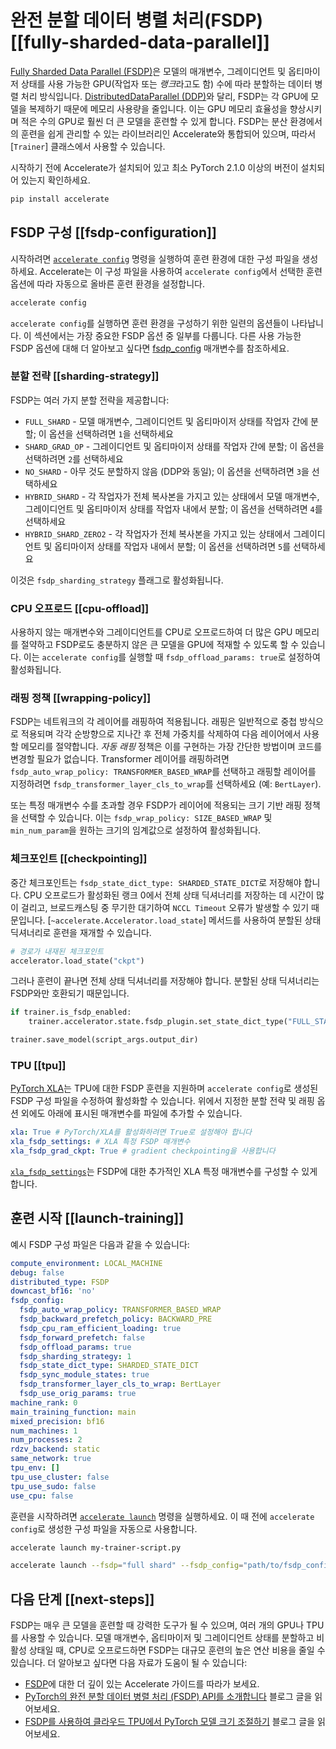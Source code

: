 <!--Copyright 2023 The HuggingFace Team. All rights reserved.

Licensed under the Apache License, Version 2.0 (the "License"); you may not use this file except in compliance with
the License. You may obtain a copy of the License at

http://www.apache.org/licenses/LICENSE-2.0

Unless required by applicable law or agreed to in writing, software distributed under the License is distributed on
an "AS IS" BASIS, WITHOUT WARRANTIES OR CONDITIONS OF ANY KIND, either express or implied. See the License for the
specific language governing permissions and limitations under the License.

⚠️ Note that this file is in Markdown but contain specific syntax for our doc-builder (similar to MDX) that may not be
rendered properly in your Markdown viewer.

-->

# 완전 분할 데이터 병렬 처리(FSDP) [[fully-sharded-data-parallel]]

[Fully Sharded Data Parallel (FSDP)](https://pytorch.org/blog/introducing-pytorch-fully-sharded-data-parallel-api/)은 모델의 매개변수, 그레이디언트 및 옵티마이저 상태를 사용 가능한 GPU(작업자 또는 *랭크*라고도 함) 수에 따라 분할하는 데이터 병렬 처리 방식입니다. [DistributedDataParallel (DDP)](https://pytorch.org/docs/stable/generated/torch.nn.parallel.DistributedDataParallel.html)와 달리, FSDP는 각 GPU에 모델을 복제하기 때문에 메모리 사용량을 줄입니다. 이는 GPU 메모리 효율성을 향상시키며 적은 수의 GPU로 훨씬 더 큰 모델을 훈련할 수 있게 합니다. FSDP는 분산 환경에서의 훈련을 쉽게 관리할 수 있는 라이브러리인 Accelerate와 통합되어 있으며, 따라서 [`Trainer`] 클래스에서 사용할 수 있습니다.

시작하기 전에 Accelerate가 설치되어 있고 최소 PyTorch 2.1.0 이상의 버전이 설치되어 있는지 확인하세요.

```bash
pip install accelerate
```

## FSDP 구성 [[fsdp-configuration]]

시작하려면 [`accelerate config`](https://huggingface.co/docs/accelerate/package_reference/cli#accelerate-config) 명령을 실행하여 훈련 환경에 대한 구성 파일을 생성하세요. Accelerate는 이 구성 파일을 사용하여 `accelerate config`에서 선택한 훈련 옵션에 따라 자동으로 올바른 훈련 환경을 설정합니다.

```bash
accelerate config
```

`accelerate config`를 실행하면 훈련 환경을 구성하기 위한 일련의 옵션들이 나타납니다. 이 섹션에서는 가장 중요한 FSDP 옵션 중 일부를 다룹니다. 다른 사용 가능한 FSDP 옵션에 대해 더 알아보고 싶다면 [fsdp_config](https://huggingface.co/docs/transformers/main_classes/trainer#transformers.TrainingArguments.fsdp_config) 매개변수를 참조하세요.

### 분할 전략 [[sharding-strategy]]

FSDP는 여러 가지 분할 전략을 제공합니다:

* `FULL_SHARD` - 모델 매개변수, 그레이디언트 및 옵티마이저 상태를 작업자 간에 분할; 이 옵션을 선택하려면 `1`을 선택하세요
* `SHARD_GRAD_OP` - 그레이디언트 및 옵티마이저 상태를 작업자 간에 분할; 이 옵션을 선택하려면 `2`를 선택하세요
* `NO_SHARD` - 아무 것도 분할하지 않음 (DDP와 동일); 이 옵션을 선택하려면 `3`을 선택하세요
* `HYBRID_SHARD` - 각 작업자가 전체 복사본을 가지고 있는 상태에서 모델 매개변수, 그레이디언트 및 옵티마이저 상태를 작업자 내에서 분할; 이 옵션을 선택하려면 `4`를 선택하세요
* `HYBRID_SHARD_ZERO2` - 각 작업자가 전체 복사본을 가지고 있는 상태에서 그레이디언트 및 옵티마이저 상태를 작업자 내에서 분할; 이 옵션을 선택하려면 `5`를 선택하세요

이것은 `fsdp_sharding_strategy` 플래그로 활성화됩니다.

### CPU 오프로드 [[cpu-offload]]

사용하지 않는 매개변수와 그레이디언트를 CPU로 오프로드하여 더 많은 GPU 메모리를 절약하고 FSDP로도 충분하지 않은 큰 모델을 GPU에 적재할 수 있도록 할 수 있습니다. 이는 `accelerate config`를 실행할 때 `fsdp_offload_params: true`로 설정하여 활성화됩니다.

### 래핑 정책 [[wrapping-policy]]

FSDP는 네트워크의 각 레이어를 래핑하여 적용됩니다. 래핑은 일반적으로 중첩 방식으로 적용되며 각각 순방향으로 지나간 후 전체 가중치를 삭제하여 다음 레이어에서 사용할 메모리를 절약합니다. *자동 래핑* 정책은 이를 구현하는 가장 간단한 방법이며 코드를 변경할 필요가 없습니다. Transformer 레이어를 래핑하려면 `fsdp_auto_wrap_policy: TRANSFORMER_BASED_WRAP`를 선택하고 래핑할 레이어를 지정하려면 `fsdp_transformer_layer_cls_to_wrap`를 선택하세요 (예: `BertLayer`).

또는 특정 매개변수 수를 초과할 경우 FSDP가 레이어에 적용되는 크기 기반 래핑 정책을 선택할 수 있습니다. 이는 `fsdp_wrap_policy: SIZE_BASED_WRAP` 및 `min_num_param`을 원하는 크기의 임계값으로 설정하여 활성화됩니다.

### 체크포인트 [[checkpointing]]

중간 체크포인트는 `fsdp_state_dict_type: SHARDED_STATE_DICT`로 저장해야 합니다. CPU 오프로드가 활성화된 랭크 0에서 전체 상태 딕셔너리를 저장하는 데 시간이 많이 걸리고, 브로드캐스팅 중 무기한 대기하여 `NCCL Timeout` 오류가 발생할 수 있기 때문입니다. [`~accelerate.Accelerator.load_state`] 메서드를 사용하여 분할된 상태 딕셔너리로 훈련을 재개할 수 있습니다.

```py
# 경로가 내재된 체크포인트
accelerator.load_state("ckpt")
```

그러나 훈련이 끝나면 전체 상태 딕셔너리를 저장해야 합니다. 분할된 상태 딕셔너리는 FSDP와만 호환되기 때문입니다.

```py
if trainer.is_fsdp_enabled:
    trainer.accelerator.state.fsdp_plugin.set_state_dict_type("FULL_STATE_DICT")

trainer.save_model(script_args.output_dir)
```

### TPU [[tpu]]

[PyTorch XLA](https://pytorch.org/xla/release/2.1/index.html)는 TPU에 대한 FSDP 훈련을 지원하며 `accelerate config`로 생성된 FSDP 구성 파일을 수정하여 활성화할 수 있습니다. 위에서 지정한 분할 전략 및 래핑 옵션 외에도 아래에 표시된 매개변수를 파일에 추가할 수 있습니다.

```yaml
xla: True # PyTorch/XLA를 활성화하려면 True로 설정해야 합니다
xla_fsdp_settings: # XLA 특정 FSDP 매개변수
xla_fsdp_grad_ckpt: True # gradient checkpointing을 사용합니다
```

[`xla_fsdp_settings`](https://github.com/pytorch/xla/blob/2e6e183e0724818f137c8135b34ef273dea33318/torch_xla/distributed/fsdp/xla_fully_sharded_data_parallel.py#L128)는 FSDP에 대한 추가적인 XLA 특정 매개변수를 구성할 수 있게 합니다.

## 훈련 시작 [[launch-training]]

예시 FSDP 구성 파일은 다음과 같을 수 있습니다:

```yaml
compute_environment: LOCAL_MACHINE
debug: false
distributed_type: FSDP
downcast_bf16: 'no'
fsdp_config:
  fsdp_auto_wrap_policy: TRANSFORMER_BASED_WRAP
  fsdp_backward_prefetch_policy: BACKWARD_PRE
  fsdp_cpu_ram_efficient_loading: true
  fsdp_forward_prefetch: false
  fsdp_offload_params: true
  fsdp_sharding_strategy: 1
  fsdp_state_dict_type: SHARDED_STATE_DICT
  fsdp_sync_module_states: true
  fsdp_transformer_layer_cls_to_wrap: BertLayer
  fsdp_use_orig_params: true
machine_rank: 0
main_training_function: main
mixed_precision: bf16
num_machines: 1
num_processes: 2
rdzv_backend: static
same_network: true
tpu_env: []
tpu_use_cluster: false
tpu_use_sudo: false
use_cpu: false
```

훈련을 시작하려면 [`accelerate launch`](https://huggingface.co/docs/accelerate/package_reference/cli#accelerate-launch) 명령을 실행하세요. 이 때 전에 `accelerate config`로 생성한 구성 파일을 자동으로 사용합니다.

```bash
accelerate launch my-trainer-script.py
```

```bash
accelerate launch --fsdp="full shard" --fsdp_config="path/to/fsdp_config/ my-trainer-script.py
```

## 다음 단계 [[next-steps]]

FSDP는 매우 큰 모델을 훈련할 때 강력한 도구가 될 수 있으며, 여러 개의 GPU나 TPU를 사용할 수 있습니다. 모델 매개변수, 옵티마이저 및 그레이디언트 상태를 분할하고 비활성 상태일 때, CPU로 오프로드하면 FSDP는 대규모 훈련의 높은 연산 비용을 줄일 수 있습니다. 더 알아보고 싶다면 다음 자료가 도움이 될 수 있습니다:

* [FSDP](https://huggingface.co/docs/accelerate/usage_guides/fsdp)에 대한 더 깊이 있는 Accelerate 가이드를 따라가 보세요.
* [PyTorch의 완전 분할 데이터 병렬 처리 (FSDP) API를 소개합니다](https://pytorch.org/blog/introducing-pytorch-fully-sharded-data-parallel-api/) 블로그 글을 읽어보세요.
* [FSDP를 사용하여 클라우드 TPU에서 PyTorch 모델 크기 조절하기](https://pytorch.org/blog/scaling-pytorch-models-on-cloud-tpus-with-fsdp/) 블로그 글을 읽어보세요.

